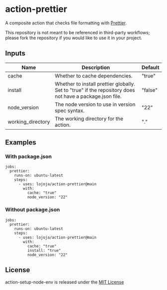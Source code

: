 # action-prettier

A composite action that checks file formatting with [Prettier](https://prettier.io).

This repository is not meant to be referenced in third-party workflows; please fork the repository if you would like to use it in your project.

## Inputs

| Name              | Description                                                                                              | Default |
| ----------------- | -------------------------------------------------------------------------------------------------------- | ------- |
| cache             | Whether to cache dependencies.                                                                           | "true"  |
| install           | Whether to install prettier globally. Set to "true" if the repository does not have a package.json file. | "false" |
| node_version      | The node version to use in version spec syntax.                                                          | "22"    |
| working_directory | The working directory for the action.                                                                    | "."     |

## Examples

### With package.json

```
jobs:
  prettier:
    runs-on: ubuntu-latest
    steps:
      - uses: lojoja/action-prettier@main
        with:
          cache: "true"
          node_version: "22"
```

### Without package.json

```
jobs:
  prettier:
    runs-on: ubuntu-latest
    steps:
      - uses: lojoja/action-prettier@main
        with:
          cache: "true"
          install: "true"
          node_version: "22"
```

## License

action-setup-node-env is released under the [MIT License](./LICENSE)
